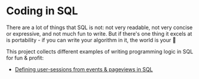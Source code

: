 # Coding in SQL
There are a lot of things that SQL is not: not very readable, not very concise or expressive, and not much fun to write. But if there's one thing it excels at is portability - if you can write your algorithm in it, the world is your 🦪

This project collects different examples of writing programming logic in SQL for fun & profit:

- [Defining user-sessions from events & pageviews in SQL](user_sessions.md)
